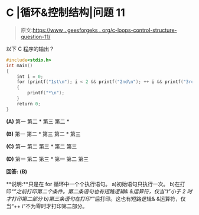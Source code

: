 # C |循环&控制结构|问题 11

> 原文:[https://www . geesforgeks . org/c-loops-control-structure-question-11/](https://www.geeksforgeeks.org/c-loops-control-structure-question-11/)

以下 C 程序的输出？

```cpp
#include<stdio.h>
int main()
{
    int i = 0;
    for (printf("1st\n"); i < 2 && printf("2nd\n"); ++ i && printf("3rd\n"))
    {
        printf("*\n");
    }
    return 0;
}
```

**(A)** 第一
第二
*
第三
第二
*

**(B)** 第一
第二
*
第三
第二
*
第三

**(C)** 第一
第二
第三
*
第二
第三

**(D)** 第一
第二
第三
*
第一
第二
第三

**回答:** **(B)**

**说明:**只是在 for 循环中一个个执行语句。
a)初始语句只执行一次。
b)在打印“*”之前打印第二个条件。第二条语句也有短路逻辑& &运算符，仅当“I”小于 2 时才打印第二部分
b)第三条语句在打印“*”后打印。这也有短路逻辑& &运算符，仅当“++ i”不为零时才打印第二部分。